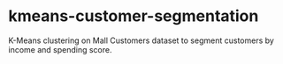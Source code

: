 # kmeans-customer-segmentation
K-Means clustering on Mall Customers dataset to segment customers by income and spending score.
